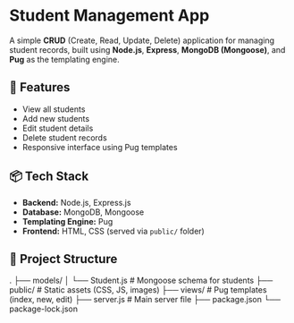 # Student Management App

A simple **CRUD** (Create, Read, Update, Delete) application for managing student records, built using **Node.js**, **Express**, **MongoDB (Mongoose)**, and **Pug** as the templating engine.

## 🚀 Features
- View all students
- Add new students
- Edit student details
- Delete student records
- Responsive interface using Pug templates

## 📦 Tech Stack
- **Backend:** Node.js, Express.js
- **Database:** MongoDB, Mongoose
- **Templating Engine:** Pug
- **Frontend:** HTML, CSS (served via `public/` folder)

## 📂 Project Structure
.
├── models/
│ └── Student.js # Mongoose schema for students
├── public/ # Static assets (CSS, JS, images)
├── views/ # Pug templates (index, new, edit)
├── server.js # Main server file
├── package.json
└── package-lock.json

